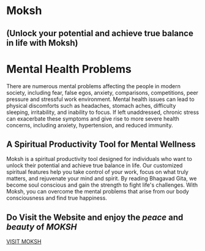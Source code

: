 # Moksh 

## (Unlock your potential and achieve true balance in life with Moksh)

# Mental Health Problems

There are numerous mental problems affecting the people in modern society, including fear, false egos, anxiety, comparisons, competitions, peer pressure and stressful work environment. Mental health issues can lead to physical discomforts such as headaches, stomach aches, difficulty sleeping, irritability, and inability to focus. If left unaddressed, chronic stress can exacerbate these symptoms and give rise to more severe health concerns, including anxiety, hypertension, and reduced immunity.


## A Spiritual Productivity Tool for Mental Wellness


Moksh is a spiritual productivity tool designed for individuals who want to unlock their potential and achieve true balance in life. Our customized spiritual features help you take control of your work, focus on what truly matters, and rejuvenate your mind and spirit. By reading Bhagavad Gita, we become soul conscious and gain the strength to fight life's challenges. With Moksh, you can overcome the mental problems that arise from our body consciousness and find true happiness.

<h2> Do Visit the Website and enjoy the <em> peace </em> and <em> beauty </em> of <strong> <em> MOKSH </em> </strong> </h2>
<a href="https://akshitagupta15june.github.io/Moksh/" target="_blank"> VISIT MOKSH </a>


